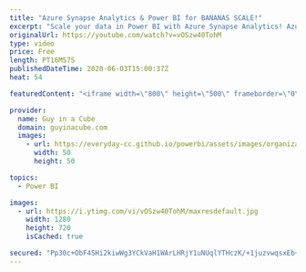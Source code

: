 ```yaml
---
title: "Azure Synapse Analytics & Power BI for BANANAS SCALE!"
excerpt: "Scale your data in Power BI with Azure Synapse Analytics! Azure Synapse can take your data to the next level with great performance.  Connect with Josh Caplan: https://twitter.com/JoshCaplan1984  📢 Become a member: https://guyinacu.be/membership   *******************  Want to take your Power BI skills"
originalUrl: https://youtube.com/watch?v=vOSzw40TohM
type: video
price: Free
length: PT16M57S
publishedDateTime: 2020-06-03T15:00:37Z
heat: 54

featuredContent: "<iframe width=\"800\" height=\"500\" frameborder=\"0\" src=\"https://www.youtube.com/embed/vOSzw40TohM\" allow=\"accelerometer; autoplay; encrypted-media; gyroscope; picture-in-picture\" allowfullscreen></iframe>"

provider:
  name: Guy in a Cube
  domain: guyinacube.com
  images:
    - url: https://everyday-cc.github.io/powerbi/assets/images/organizations/guyinacube.com-50x50.jpg
      width: 50
      height: 50

topics:
  - Power BI

images:
  - url: https://i.ytimg.com/vi/vOSzw40TohM/maxresdefault.jpg
    width: 1280
    height: 720
    isCached: true

secured: "Pp30c+ObF4SHi2kiwWg3YCkVaH1WArLHRjY1uNUqlYTHczK/+1juzvwqsxEb+BL7f9DsrXk8rBnUoinsIo3WlodHuHeAKQP8h9ROhsXr28rwzyrvBNve7b2TBeS+UhBL/TNnTOUTXO3pvmVW+fSvyQ8pCvVLy6KFkYuHzVakbF/EdzeqaHZm1Y70jNXVqj4aGu3ITxsaujLvEHBs8nIc8HwDI/881SjsaryFYg+X7hggXkxA+AW/p2l0ZH21KBwKH+3XCoFlZqjQzwtkE9mWE9LrSvorYwL4AUngTs4w0dUDr6Bbc6KnVKdqP2+S55gItI578pmK0Vq3ElW8YJQwHnDh8CfglsdR5/lqMReLlxmry4yjfP4Ix5Ygvj/JWjRDMYukw24hjG9JKh5Sc7CGbRBU3LyC/2XLfC3l1HCo3pY=;flkJbvPGVx+/TVZUxXttSQ=="
---
```


